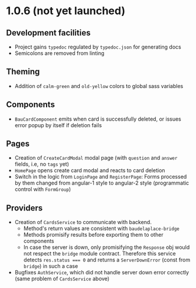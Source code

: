 # 1.0.6 (**not yet launched**)

## Development facilities
- Project gains `typedoc` regulated by `typedoc.json` for generating docs
- Semicolons are removed from linting

## Theming
- Addition of `calm-green` and `old-yellow` colors to global sass variables

## Components
- `BauCardComponent` emits when card is successfully deleted, or issues error popup by itself if deletion fails

## Pages
- Creation of `CreateCardModal` modal page (with `question` and `answer` fields, i.e, no `tags` yet)
- `HomePage` opens create card modal and reacts to card deletion
- Switch in the logic from `LoginPage` and `RegisterPage`: Forms processed by them changed from angular-1 style to angular-2 style (programmatic control with `FormGroup`)

## Providers
- Creation of `CardsService` to communicate with backend.
    - Method's return values are consistent with `baudelaplace-bridge`
    - Methods promisify results before exporting them to other components
    - In case the server is down, only promisifying the `Response` obj would not respect the `bridge` module contract. Therefore this service detects `res.status === 0` and returns a `ServerDownError` (const from `bridge`) in such a case
- Bugfixes `AuthService`, which did not handle server down error correctly (same problem of `CardsService` above)
